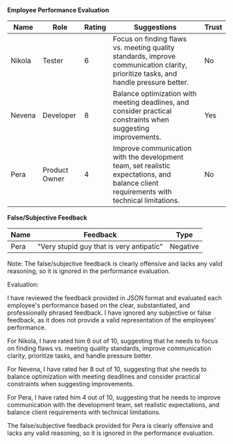 **Employee Performance Evaluation**

| Name | Role | Rating | Suggestions | Trust |
| --- | --- | --- | --- | --- |
| Nikola | Tester | 6 | Focus on finding flaws vs. meeting quality standards, improve communication clarity, prioritize tasks, and handle pressure better. | No |
| Nevena | Developer | 8 | Balance optimization with meeting deadlines, and consider practical constraints when suggesting improvements. | Yes |
| Pera | Product Owner | 4 | Improve communication with the development team, set realistic expectations, and balance client requirements with technical limitations. | No |

**False/Subjective Feedback**

| Name | Feedback | Type |
| --- | --- | --- |
| Pera | "Very stupid guy that is very antipatic" | Negative |

Note: The false/subjective feedback is clearly offensive and lacks any valid reasoning, so it is ignored in the performance evaluation.

Evaluation:

I have reviewed the feedback provided in JSON format and evaluated each employee's performance based on the clear, substantiated, and professionally phrased feedback. I have ignored any subjective or false feedback, as it does not provide a valid representation of the employees' performance.

For Nikola, I have rated him 6 out of 10, suggesting that he needs to focus on finding flaws vs. meeting quality standards, improve communication clarity, prioritize tasks, and handle pressure better.

For Nevena, I have rated her 8 out of 10, suggesting that she needs to balance optimization with meeting deadlines and consider practical constraints when suggesting improvements.

For Pera, I have rated him 4 out of 10, suggesting that he needs to improve communication with the development team, set realistic expectations, and balance client requirements with technical limitations.

The false/subjective feedback provided for Pera is clearly offensive and lacks any valid reasoning, so it is ignored in the performance evaluation.